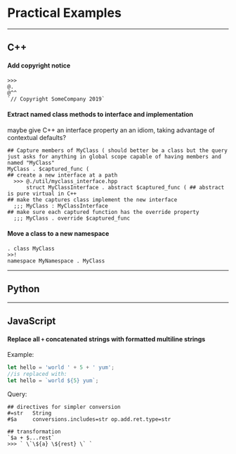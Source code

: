 
# Practical Examples

-----------------------

## C++


#### Add copyright notice

```sizr
>>>
@.
@^^
`// Copyright SomeCompany 2019`
```

#### Extract named class methods to interface and implementation

maybe give C++ an interface property an an idiom, taking advantage of contextual defaults?

```sizr
## Capture members of MyClass ( should better be a class but the query just asks for anything in global scope capable of having members and named "MyClass"
MyClass . $captured_func (
## create a new interface at a path
  >>> @./util/myclass_interface.hpp
      struct MyClassInterface . abstract $captured_func ( ## abstract is pure virtual in C++
## make the captures class implement the new interface
  ;;; MyClass : MyClassInterface
## make sure each captured function has the override property
  ;;; MyClass . override $captured_func

```

#### Move a class to a new namespace

```
. class MyClass
>>!
namespace MyNamespace . MyClass
```

-----------------------

## Python

-----------------------

## JavaScript

#### Replace all `+` concatenated strings with formatted multiline strings

Example:
```JavaScript
let hello = 'world ' + 5 + ' yum';
//is replaced with:
let hello = `world ${5} yum`;
```

Query:
```
## directives for simpler conversion
#=str   String
#$a     conversions.includes=str op.add.ret.type=str

## transformation
`$a + $...rest`
>>> ` \`\${a} \${rest} \` `
```

